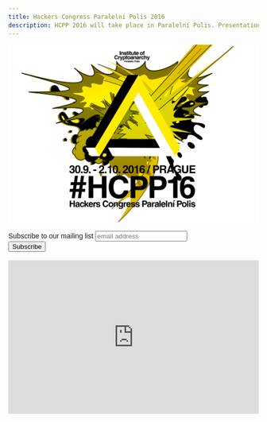 ```yaml
---
title: Hackers Congress Paralelní Polis 2016
description: HCPP 2016 will take place in Paralelní Polis. Presentations will be held on the first floor (premises of Paper Hub transformed into a conference room) and on the second floor - our normal conference room called Institute of Cryptoanarchy. During the days of the Congress, Polis will be open from 9:00 AM until... some early morning hour.
---
```

![HCPP 2016](./assets/index.png)

<!-- Begin MailChimp Signup Form -->
<link href="//cdn-images.mailchimp.com/embedcode/horizontal-slim-10_7.css" rel="stylesheet" type="text/css">
<style type="text/css">
	#mc_embed_signup{clear:left; font:14px Helvetica,Arial,sans-serif; width:100%;}
	/* Add your own MailChimp form style overrides in your site stylesheet or in this style block.
	   We recommend moving this block and the preceding CSS link to the HEAD of your HTML file. */
</style>
<div id="mc_embed_signup">
<form action="//paralelnipolis.us12.list-manage.com/subscribe/post?u=e72f7e0d95e97365edd700450&amp;id=df4a8c67f1" method="post" id="mc-embedded-subscribe-form" name="mc-embedded-subscribe-form" class="validate" target="_blank" novalidate>
    <div id="mc_embed_signup_scroll">
	<label for="mce-EMAIL">Subscribe to our mailing list</label>
	<input type="email" value="" name="EMAIL" class="email" id="mce-EMAIL" placeholder="email address" required>
    <!-- real people should not fill this in and expect good things - do not remove this or risk form bot signups-->
    <div style="position: absolute; left: -5000px;" aria-hidden="true"><input type="text" name="b_e72f7e0d95e97365edd700450_df4a8c67f1" tabindex="-1" value=""></div>
    <div class="clear"><input type="submit" value="Subscribe" name="subscribe" id="mc-embedded-subscribe" class="button"></div>
    </div>
</form>
</div>
<br>

<!--End mc_embed_signup-->

<div style="position: relative; padding-bottom: 56.25%; /* 16:9 */ padding-top: 25px; height: 0;margin-bottom: 3rem;">
<iframe  style="position: absolute; top: 0; left: 0; width: 100%; height: 100%;" width="560" height="315" src="https://www.youtube.com/embed/SSiSrCsHIWc" frameborder="0" allowfullscreen></iframe>
</div>
